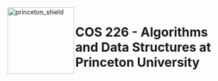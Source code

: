  <img src="https://www.cs.princeton.edu/courses/archive/spring20/cos226/images/princeton-shield.gif" alt=princeton_shield align=left width=150 />  
 
# COS 226 - Algorithms and Data Structures at Princeton University

